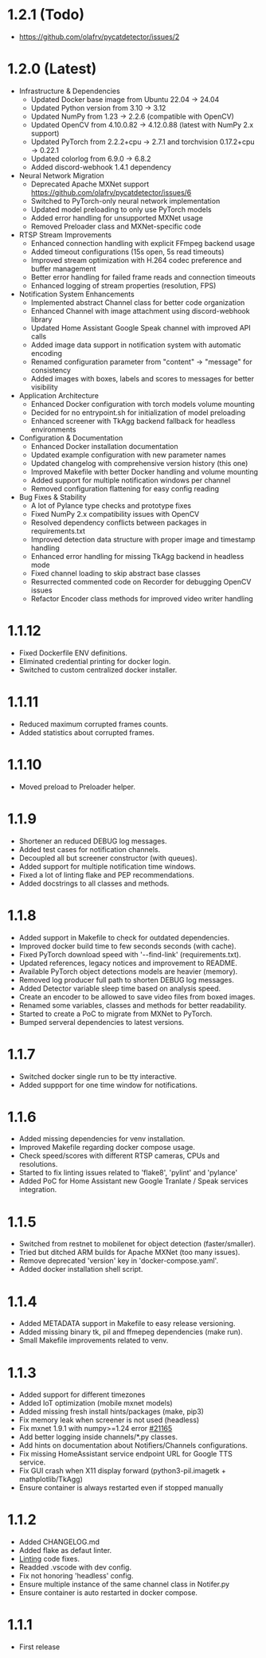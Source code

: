# 1.2.1 (Todo)

* https://github.com/olafrv/pycatdetector/issues/2

# 1.2.0 (Latest)

* Infrastructure & Dependencies
  * Updated Docker base image from Ubuntu 22.04 → 24.04
  * Updated Python version from 3.10 → 3.12
  * Updated NumPy from 1.23 → 2.2.6 (compatible with OpenCV)
  * Updated OpenCV from 4.10.0.82 → 4.12.0.88 (latest with NumPy 2.x support)
  * Updated PyTorch from 2.2.2+cpu → 2.7.1 and torchvision 0.17.2+cpu → 0.22.1
  * Updated colorlog from 6.9.0 → 6.8.2
  * Added discord-webhook 1.4.1 dependency
* Neural Network Migration
  * Deprecated Apache MXNet support 
    https://github.com/olafrv/pycatdetector/issues/6
  * Switched to PyTorch-only neural network implementation
  * Updated model preloading to only use PyTorch models
  * Added error handling for unsupported MXNet usage
  * Removed Preloader class and MXNet-specific code
* RTSP Stream Improvements
  * Enhanced connection handling with explicit FFmpeg backend usage
  * Added timeout configurations (15s open, 5s read timeouts)
  * Improved stream optimization with H.264 codec preference and buffer management
  * Better error handling for failed frame reads and connection timeouts
  * Enhanced logging of stream properties (resolution, FPS)
* Notification System Enhancements
  * Implemented abstract Channel class for better code organization
  * Enhanced Channel with image attachment using discord-webhook library
  * Updated Home Assistant Google Speak channel with improved API calls
  * Added image data support in notification system with automatic encoding
  * Renamed configuration parameter from "content" → "message" for consistency
  * Added images with boxes, labels and scores to messages for better visibility
* Application Architecture
  * Enhanced Docker configuration with torch models volume mounting
  * Decided for no entrypoint.sh for initialization of model preloading
  * Enhanced screener with TkAgg backend fallback for headless environments
* Configuration & Documentation
  * Enhanced Docker installation documentation
  * Updated example configuration with new parameter names
  * Updated changelog with comprehensive version history (this one)
  * Improved Makefile with better Docker handling and volume mounting
  * Added support for multiple notification windows per channel
  * Removed configuration flattening for easy config reading
* Bug Fixes & Stability
  * A lot of Pylance type checks and prototype fixes
  * Fixed NumPy 2.x compatibility issues with OpenCV
  * Resolved dependency conflicts between packages in requirements.txt
  * Improved detection data structure with proper image and timestamp handling
  * Enhanced error handling for missing TkAgg backend in headless mode
  * Fixed channel loading to skip abstract base classes
  * Resurrected commented code on Recorder for debugging OpenCV issues
  * Refactor Encoder class methods for improved video writer handling
  
# 1.1.12

* Fixed Dockerfile ENV definitions.
* Eliminated credential printing for docker login.
* Switched to custom centralized docker installer.

# 1.1.11

* Reduced maximum corrupted frames counts.
* Added statistics about corrupted frames.

# 1.1.10

* Moved preload to Preloader helper.

# 1.1.9

* Shortener an reduced DEBUG log messages.
* Added test cases for notification channels.
* Decoupled all but screener constructor (with queues).
* Added support for multiple notification time windows.
* Fixed a lot of linting flake and PEP recommendations.
* Added docstrings to all classes and methods.

# 1.1.8

* Added support in Makefile to check for outdated dependencies.
* Improved docker build time to few seconds seconds (with cache).
* Fixed PyTorch download speed with '--find-link' (requirements.txt).
* Updated references, legacy notices and improvement to README.
* Available PyTorch object detections models are heavier (memory).
* Removed log producer full path to shorten DEBUG log messages.
* Added Detector variable sleep time based on analysis speed.
* Create an encoder to be allowed to save video files from boxed images.
* Renamed some variables, classes and methods for better readability.
* Started to create a PoC to migrate from MXNet to PyTorch.
* Bumped serveral dependencies to latest versions.

# 1.1.7

* Switched docker single run to be tty interactive.
* Added suppport for one time window for notifications.

# 1.1.6

* Added missing dependencies for venv installation.
* Improved Makefile regarding docker compose usage.
* Check speed/scores with different RTSP cameras, CPUs and resolutions.
* Started to fix linting issues related to 'flake8', 'pylint' and 'pylance'
* Added PoC for Home Assistant new Google Tranlate / Speak services integration.

# 1.1.5

* Switched from restnet to mobilenet for object detection (faster/smaller).
* Tried but ditched ARM builds for Apache MXNet (too many issues).
* Remove deprecated 'version' key in 'docker-compose.yaml'.
* Added docker installation shell script.

# 1.1.4

* Added METADATA support in Makefile to easy release versioning.
* Added missing binary tk, pil and ffmepeg dependencies (make run).
* Small Makefile improvements related to venv.

# 1.1.3
* Added support for different timezones
* Added IoT optimization (mobile mxnet models)
* Added missing fresh install hints/packages (make, pip3)
* Fix memory leak when screener is not used (headless)
* Fix mxnet 1.9.1 with numpy>=1.24 error [#21165](https://github.com/apache/mxnet/issues/21165)
* Add better logging inside channels/*.py classes.
* Add hints on documentation about Notifiers/Channels configurations.
* Fix missing HomeAssistant service endpoint URL for Google TTS service.
* Fix GUI crash when X11 display forward (python3-pil.imagetk + mathplotlib/TkAgg)
* Ensure container is always restarted even if stopped manually

# 1.1.2
* Added CHANGELOG.md
* Added flake as defaut linter.
* [Linting](https://code.visualstudio.com/docs/python/linting) code fixes.
* Readded .vscode with dev config.
* Fix not honoring 'headless' config.
* Ensure multiple instance of the same channel class in Notifer.py
* Ensure container is auto restarted in docker compose.

# 1.1.1
* First release

